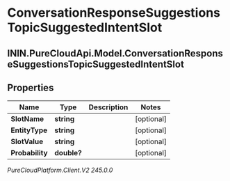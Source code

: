 # ConversationResponseSuggestionsTopicSuggestedIntentSlot

## ININ.PureCloudApi.Model.ConversationResponseSuggestionsTopicSuggestedIntentSlot

## Properties

|Name | Type | Description | Notes|
|------------ | ------------- | ------------- | -------------|
| **SlotName** | **string** |  | [optional] |
| **EntityType** | **string** |  | [optional] |
| **SlotValue** | **string** |  | [optional] |
| **Probability** | **double?** |  | [optional] |



_PureCloudPlatform.Client.V2 245.0.0_
